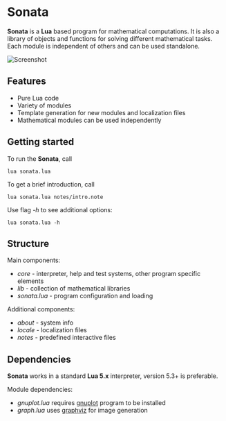 # Sonata
**Sonata** is a **Lua** based program for mathematical computations. It is also a library of objects and functions for solving different mathematical tasks. Each module is independent of others and can be used standalone.

![Screenshot](https://user-images.githubusercontent.com/20392522/51679461-17989b00-1ff0-11e9-83f8-922a3356f505.png)

## Features

* Pure Lua code
* Variety of modules
* Template generation for new modules and localization files
* Mathematical modules can be used independently

## Getting started

To run the **Sonata**, call

    lua sonata.lua

To get a brief introduction, call

    lua sonata.lua notes/intro.note

Use flag _-h_ to see additional options:

    lua sonata.lua -h

## Structure 

Main components:
* _core_ - interpreter, help and test systems, other program specific elements
* _lib_ - collection of mathematical libraries
* _sonata.lua_ - program configuration and loading

Additional components:
* _about_ - system info
* _locale_ - localization files
* _notes_ - predefined interactive files

## Dependencies 

**Sonata** works in a standard **Lua 5.x** interpreter, version 5.3+ is preferable. 

Module dependencies:
* _gnuplot.lua_ requires [gnuplot](http://www.gnuplot.info/) program to be installed
* _graph.lua_ uses [graphviz](https://graphviz.org/) for image generation


